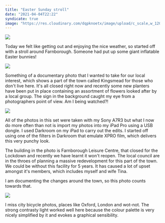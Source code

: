 ```yaml
---
title: "Easter Sunday stroll"
date: "2021-04-04T22:22"
syndicate: true
image: "https://res.cloudinary.com/dqpknoetx/image/upload/c_scale,w_1200/v1617565897/EASTER-BUNNY.jpg"
---
```


![](https://res.cloudinary.com/dqpknoetx/image/upload/c_scale,w_1200/v1617565897/EASTER-BUNNY.jpg)

Today we felt like getting out and enjoying the nice weather, so started off with a stroll around Farnborough. Someone had put up some giant inflatable Easter bunnies!

![](https://res.cloudinary.com/dqpknoetx/image/upload/c_scale,w_1200/v1617565893/57238862-7362-4603-BAD7-6C39D11B3100_qycrj3.jpg)

Something of a documentary photo that I wanted to take for our local interest, which shows a part of the town called Kingsmead for those who don't live here. It's all closed right now and recently some new planters have been put in place containing an assortment of flowers looked after by a local group. The sign in the background caught my eye from a photographers point of view. Am I being watched?!

![](https://res.cloudinary.com/dqpknoetx/image/upload/c_scale,w_1200/v1617565897/2C89294C-7A42-45FF-B80D-3C29D1929081_c11ua7.jpg)

All of the photos in this set were taken with my Sony A7R3 but what I now do more often than not is import my photos into my iPad Pro using a USB dongle. I used Darkroom on my iPad to carry out the edits. I started off using one of the filters in Darkroom that emulate XPRO film, which delivers this very punchy look. 

The building in the photo is Farnborough Leisure Centre, that closed for the Lockdown and recently we have learnt it won't reopen. The local council are in the throes of planning a massive redevelopment for this part of the town. We could be without this facility for 5 years. It has caused a lot of upset amongst it's members, which includes myself and wife Tina. 

I am documenting the changes around the town, so this photo counts towards that.


![](https://res.cloudinary.com/dqpknoetx/image/upload/c_scale,w_1200/v1617565899/5C39ABB7-90DE-4428-AB16-CE60AF068BBA_pypiod.jpg)

I miss city bicycle photos, places like Oxford, London and wot-not. The strong contrasty light worked well here because the colour palette is very nicely simplified by it and evokes a graphical sensibility.
